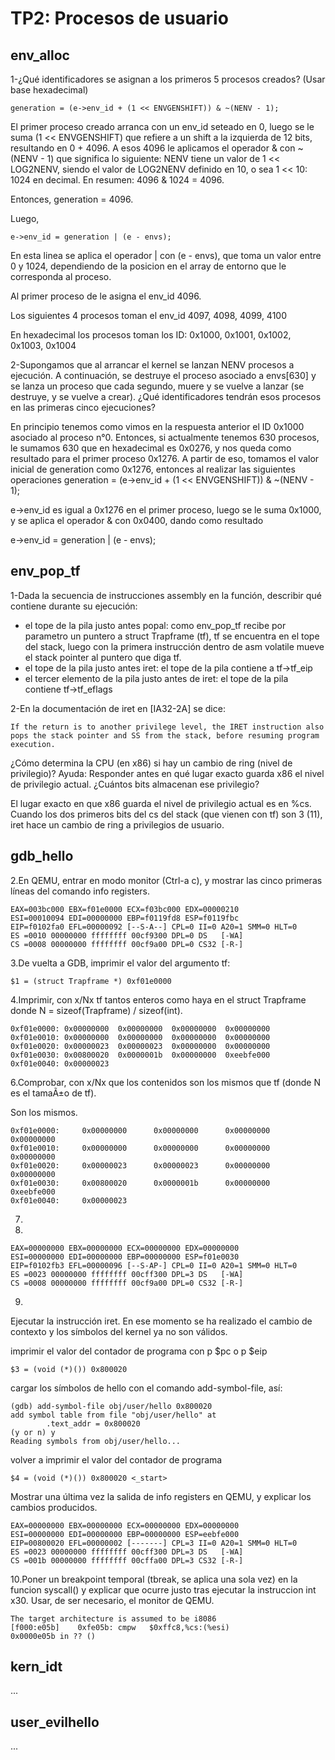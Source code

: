 TP2: Procesos de usuario
========================

env_alloc
---------

1-¿Qué identificadores se asignan a los primeros 5 procesos creados? (Usar base hexadecimal)

`generation = (e->env_id + (1 << ENVGENSHIFT)) & ~(NENV - 1);`

El primer proceso creado arranca con un env_id seteado en 0, luego se le suma (1 << ENVGENSHIFT) que refiere a un shift a la izquierda de 12 bits, resultando en 0 + 4096. A esos 4096 le aplicamos el operador & con ~(NENV - 1) que significa lo siguiente: NENV tiene un valor de 1 << LOG2NENV, siendo el valor de LOG2NENV definido en 10, o sea 1 << 10: 1024 en decimal. En resumen: 4096 & 1024 = 4096.

Entonces, generation = 4096.

Luego, 

`e->env_id = generation | (e - envs);`

En esta linea se aplica el operador | con (e - envs), que toma un valor entre 0 y 1024, dependiendo de la posicion en el array de entorno que le corresponda al proceso.

Al primer proceso de le asigna el env_id 4096.

Los siguientes 4 procesos toman el env_id 4097, 4098, 4099, 4100

En hexadecimal los procesos toman los ID: 0x1000, 0x1001, 0x1002, 0x1003, 0x1004


2-Supongamos que al arrancar el kernel se lanzan NENV procesos a ejecución. A continuación, se destruye el proceso asociado a envs[630] y se lanza un proceso que cada segundo, muere y se vuelve a lanzar (se destruye, y se vuelve a crear). ¿Qué identificadores tendrán esos procesos en las primeras cinco ejecuciones?

En principio tenemos como vimos en la respuesta anterior el ID 0x1000 asociado al proceso n°0. Entonces, si actualmente tenemos 630 procesos, le sumamos 630 que en hexadecimal es 0x0276, y nos queda como resultado para el primer proceso 0x1276. 
A partir de eso, tomamos el valor inicial de generation como 0x1276, entonces al realizar las siguientes operaciones
generation = (e->env_id + (1 << ENVGENSHIFT)) & ~(NENV - 1);

e->env_id es igual a 0x1276 en el primer proceso, luego se le suma 0x1000, y se aplica el operador & con 0x0400, dando como resultado 

e->env_id = generation | (e - envs);

env_pop_tf
----------

1-Dada la secuencia de instrucciones assembly en la función, describir qué contiene durante su ejecución:

- el tope de la pila justo antes popal: como env_pop_tf recibe por parametro un puntero a struct Trapframe (tf), tf se encuentra en el tope del stack, luego con la primera instrucción dentro de asm volatile mueve el stack pointer al puntero que diga tf.
- el tope de la pila justo antes iret: el tope de la pila contiene a tf->tf_eip
- el tercer elemento de la pila justo antes de iret: el tope de la pila contiene tf->tf_eflags


2-En la documentación de iret en [IA32-2A] se dice:

    If the return is to another privilege level, the IRET instruction also pops the stack pointer and SS from the stack, before resuming program execution.

¿Cómo determina la CPU (en x86) si hay un cambio de ring (nivel de privilegio)? Ayuda: Responder antes en qué lugar exacto guarda x86 el nivel de privilegio actual. ¿Cuántos bits almacenan ese privilegio?

El lugar exacto en que x86 guarda el nivel de privilegio actual es en %cs. Cuando los dos primeros bits del cs del stack (que vienen con tf) son 3 (11), iret hace un cambio de ring a privilegios de usuario. 


gdb_hello
---------

2.En QEMU, entrar en modo monitor (Ctrl-a c), y mostrar las cinco primeras líneas del comando info registers.
```
EAX=003bc000 EBX=f01e0000 ECX=f03bc000 EDX=00000210
ESI=00010094 EDI=00000000 EBP=f0119fd8 ESP=f0119fbc
EIP=f0102fa0 EFL=00000092 [--S-A--] CPL=0 II=0 A20=1 SMM=0 HLT=0
ES =0010 00000000 ffffffff 00cf9300 DPL=0 DS   [-WA]
CS =0008 00000000 ffffffff 00cf9a00 DPL=0 CS32 [-R-]
```

3.De vuelta a GDB, imprimir el valor del argumento tf:
```
$1 = (struct Trapframe *) 0xf01e0000
```
4.Imprimir, con x/Nx tf tantos enteros como haya en el struct Trapframe donde N = sizeof(Trapframe) / sizeof(int).
```
0xf01e0000:	0x00000000	0x00000000	0x00000000	0x00000000
0xf01e0010:	0x00000000	0x00000000	0x00000000	0x00000000
0xf01e0020:	0x00000023	0x00000023	0x00000000	0x00000000
0xf01e0030:	0x00800020	0x0000001b	0x00000000	0xeebfe000
0xf01e0040:	0x00000023
```
6.Comprobar, con x/Nx  que los contenidos son los mismos que tf (donde N es el tamaÃ±o de tf).

Son los mismos.
```
0xf01e0000:     0x00000000      0x00000000      0x00000000      0x00000000
0xf01e0010:     0x00000000      0x00000000      0x00000000      0x00000000
0xf01e0020:     0x00000023      0x00000023      0x00000000      0x00000000
0xf01e0030:     0x00800020      0x0000001b      0x00000000      0xeebfe000
0xf01e0040:     0x00000023
```

7.

8.
```
EAX=00000000 EBX=00000000 ECX=00000000 EDX=00000000
ESI=00000000 EDI=00000000 EBP=00000000 ESP=f01e0030
EIP=f0102fb3 EFL=00000096 [--S-AP-] CPL=0 II=0 A20=1 SMM=0 HLT=0
ES =0023 00000000 ffffffff 00cff300 DPL=3 DS   [-WA]
CS =0008 00000000 ffffffff 00cf9a00 DPL=0 CS32 [-R-]
```

9.

Ejecutar la instrucción iret. En ese momento se ha realizado el cambio de contexto y los símbolos del kernel ya no son válidos.

imprimir el valor del contador de programa con p $pc o p $eip

    $3 = (void (*)()) 0x800020

cargar los símbolos de hello con el comando add-symbol-file, así:

    (gdb) add-symbol-file obj/user/hello 0x800020
    add symbol table from file "obj/user/hello" at
            .text_addr = 0x800020
    (y or n) y
    Reading symbols from obj/user/hello...

volver a imprimir el valor del contador de programa

    $4 = (void (*)()) 0x800020 <_start>

Mostrar una última vez la salida de info registers en QEMU, y explicar los cambios producidos.

```
EAX=00000000 EBX=00000000 ECX=00000000 EDX=00000000
ESI=00000000 EDI=00000000 EBP=00000000 ESP=eebfe000
EIP=00800020 EFL=00000002 [-------] CPL=3 II=0 A20=1 SMM=0 HLT=0
ES =0023 00000000 ffffffff 00cff300 DPL=3 DS   [-WA]
CS =001b 00000000 ffffffff 00cffa00 DPL=3 CS32 [-R-]
```
10.Poner un breakpoint temporal (tbreak, se aplica una sola vez) en la funcion syscall() y explicar que ocurre justo tras ejecutar la instruccion int x30. Usar, de ser necesario, el monitor de QEMU.

```
The target architecture is assumed to be i8086
[f000:e05b]    0xfe05b: cmpw   $0xffc8,%cs:(%esi)
0x0000e05b in ?? ()
```

kern_idt
--------

...


user_evilhello
--------------

...

